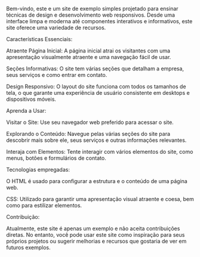 Bem-vindo, este e um site de exemplo simples projetado para ensinar técnicas de design e desenvolvimento web responsivos. Desde uma interface limpa e moderna até componentes interativos e informativos, este site oferece uma variedade de recursos.


Características Essenciais:

Atraente Página Inicial: A página inicial atrai os visitantes com uma apresentação visualmente atraente e uma navegação fácil de usar.

Seções Informativas: O site tem várias seções que detalham a empresa, seus serviços e como entrar em contato.

Design Responsivo: O layout do site funciona com todos os tamanhos de tela, o que garante uma experiência de usuário consistente em desktops e dispositivos móveis.

Aprenda a Usar: 

Visitar o Site: Use seu navegador web preferido para acessar o site.

Explorando o Conteúdo: Navegue pelas várias seções do site para descobrir mais sobre ele, seus serviços e outras informações relevantes.

Interaja com Elementos: Tente interagir com vários elementos do site, como menus, botões e formulários de contato.

Tecnologias empregadas:

O HTML é usado para configurar a estrutura e o conteúdo de uma página web.

CSS: Utilizado para garantir uma apresentação visual atraente e coesa, bem como para estilizar elementos.

Contribuição:

Atualmente, este site é apenas um exemplo e não aceita contribuições diretas. No entanto, você pode usar este site como inspiração para seus próprios projetos ou sugerir melhorias e recursos que gostaria de ver em futuros exemplos.













